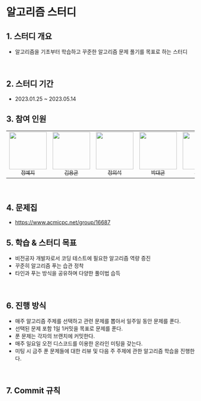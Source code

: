 # 알고리즘 스터디

## 1. 스터디 개요

- 알고리즘을 기초부터 학습하고 꾸준한 알고리즘 문제 풀기를 목표로 하는 스터디

<br>

## 2. 스터디 기간

- 2023.01.25 ~ 2023.05.14

## 3. 참여 인원

<table>
    <td align="center"><a href="https://github.com/ityeji"><img src="https://avatars.githubusercontent.com/u/110680436?v=4?s=100" width="100px;" alt=""/><br /><sub>정예지</sub></a><br /></td>
    <td align="center"><a href="https://github.com/DeadBBall"><img src="https://avatars.githubusercontent.com/u/89844277?v=4?s=100" width="100px;" alt=""/><br /><sub>김용균</sub></a><br /></td>
    <td align="center"><a href="https://github.com/ian813"><img src="https://avatars.githubusercontent.com/u/118112177?v=4?s=100" width="100px;" alt=""/><br /><sub>정의석</sub></a><br /></td>
    <td align="center"><a href="https://github.com/daegyunpark"><img src="https://avatars.githubusercontent.com/u/122416959?v=4?s=100" width="100px;" alt=""/><br /><sub>박대균</sub></a><br /></td>
    <td align="center"><a href="https://github.com/3unsol"><img src="https://avatars.githubusercontent.com/u/122416885?v=4?s=100" width="100px;" alt=""/><br /><sub>김은솔</sub></a><br /></td>
</table>
<br>

## 4. 문제집

- https://www.acmicpc.net/group/16687

## 5. 학습 & 스터디 목표

- 비전공자 개발자로서 코딩 테스트에 필요한 알고리즘 역량 증진
- 꾸준히 알고리즘 푸는 습관 정착
- 타인과 푸는 방식을 공유하며 다양한 풀이법 습득

<br>

## 6. 진행 방식

- 매주 알고리즘 주제를 선택하고 관련 문제를 뽑아서 일주일 동안 문제를 푼다.
- 선택된 문제 포함 1일 1커밋을 목표로 문제를 푼다.
- 푼 문제는 각자의 브랜치에 커밋한다.
- 매주 일요일 오전 디스코드를 이용한 온라인 미팅을 갖는다.
- 미팅 시 금주 푼 문제들에 대한 리뷰 및 다음 주 주제에 관한 알고리즘 학습을 진행한다.

<br>

## 7. Commit 규칙


<br>
